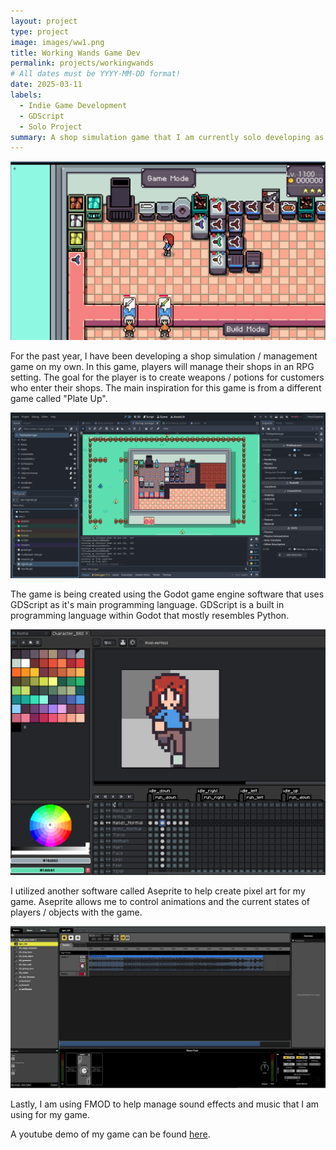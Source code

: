 ```yaml
---
layout: project
type: project
image: images/ww1.png
title: Working Wands Game Dev
permalink: projects/workingwands
# All dates must be YYYY-MM-DD format!
date: 2025-03-11
labels:
  - Indie Game Development
  - GDScript
  - Solo Project
summary: A shop simulation game that I am currently solo developing as a personal project (currently still in development).
---
```


<img class="ui huge centered image" src="../images/ww1.png">

For the past year, I have been developing a shop simulation / management game on my own. In this game, players will manage their shops in an RPG setting. 
The goal for the player is to create weapons / potions for customers who enter their shops.
The main inspiration for this game is from a different game called "Plate Up".

<img class="ui huge centered image" src="../images/ww2.png">

The game is being created using the Godot game engine software that uses GDScript as it's main programming language. 
GDScript is a built in programming language within Godot that mostly resembles Python.

<img class="ui huge centered image" src="../images/ww3.png">

I utilized another software called Aseprite to help create pixel art for my game. Aseprite allows me to control animations and the current states of players / objects with the game.

<img class="ui huge centered image" src="../images/ww4.png">

Lastly, I am using FMOD to help manage sound effects and music that I am using for my game.

A youtube demo of my game can be found [here](https://www.youtube.com/watch?v=qNZutxtstAk).

